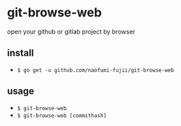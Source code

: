 # git-browse-web
open your github or gitlab project by browser

install
--
- `$ go get -u github.com/naofumi-fujii/git-browse-web`

usage
--
- `$ git-browse-web`
- `$ git-browse-web [commithash]`
